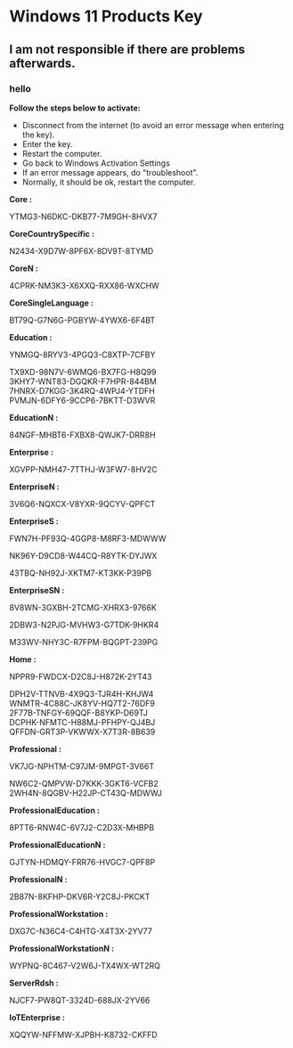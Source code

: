 # Windows 11 Products Key
## I am not responsible if there are problems afterwards. 

### hello
__Follow the steps below to activate:__
- Disconnect from the internet (to avoid an error message when entering the key).
- Enter the key.
- Restart the computer.
- Go back to Windows Activation Settings
- If an error message appears, do "troubleshoot".
- Normally, it should be ok, restart the computer.

__Core :__

YTMG3-N6DKC-DKB77-7M9GH-8HVX7

__CoreCountrySpecific :__

N2434-X9D7W-8PF6X-8DV9T-8TYMD

__CoreN :__

4CPRK-NM3K3-X6XXQ-RXX86-WXCHW

__CoreSingleLanguage :__

BT79Q-G7N6G-PGBYW-4YWX6-6F4BT

__Education :__

YNMGQ-8RYV3-4PGQ3-C8XTP-7CFBY

TX9XD-98N7V-6WMQ6-BX7FG-H8Q99  
3KHY7-WNT83-DGQKR-F7HPR-844BM  
7HNRX-D7KGG-3K4RQ-4WPJ4-YTDFH  
PVMJN-6DFY6-9CCP6-7BKTT-D3WVR

__EducationN :__

84NGF-MHBT6-FXBX8-QWJK7-DRR8H

__Enterprise :__

XGVPP-NMH47-7TTHJ-W3FW7-8HV2C

__EnterpriseN :__

3V6Q6-NQXCX-V8YXR-9QCYV-QPFCT

__EnterpriseS :__

FWN7H-PF93Q-4GGP8-M8RF3-MDWWW

NK96Y-D9CD8-W44CQ-R8YTK-DYJWX

43TBQ-NH92J-XKTM7-KT3KK-P39PB

__EnterpriseSN :__

8V8WN-3GXBH-2TCMG-XHRX3-9766K

2DBW3-N2PJG-MVHW3-G7TDK-9HKR4

M33WV-NHY3C-R7FPM-BQGPT-239PG

__Home :__

NPPR9-FWDCX-D2C8J-H872K-2YT43

DPH2V-TTNVB-4X9Q3-TJR4H-KHJW4  
WNMTR-4C88C-JK8YV-HQ7T2-76DF9  
2F77B-TNFGY-69QQF-B8YKP-D69TJ  
DCPHK-NFMTC-H88MJ-PFHPY-QJ4BJ  
QFFDN-GRT3P-VKWWX-X7T3R-8B639

__Professional :__

VK7JG-NPHTM-C97JM-9MPGT-3V66T

NW6C2-QMPVW-D7KKK-3GKT6-VCFB2  
2WH4N-8QGBV-H22JP-CT43Q-MDWWJ

__ProfessionalEducation :__

8PTT6-RNW4C-6V7J2-C2D3X-MHBPB

__ProfessionalEducationN :__

GJTYN-HDMQY-FRR76-HVGC7-QPF8P

__ProfessionalN :__

2B87N-8KFHP-DKV6R-Y2C8J-PKCKT


__ProfessionalWorkstation :__

DXG7C-N36C4-C4HTG-X4T3X-2YV77

__ProfessionalWorkstationN :__

WYPNQ-8C467-V2W6J-TX4WX-WT2RQ

__ServerRdsh :__

NJCF7-PW8QT-3324D-688JX-2YV66

__IoTEnterprise :__

XQQYW-NFFMW-XJPBH-K8732-CKFFD
